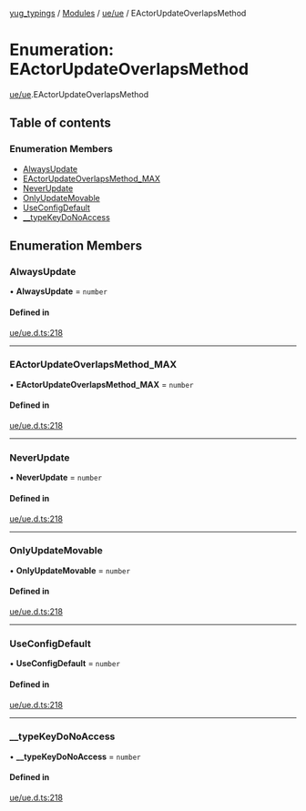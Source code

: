[yug_typings](../README.md) / [Modules](../modules.md) / [ue/ue](../modules/ue_ue.md) / EActorUpdateOverlapsMethod

# Enumeration: EActorUpdateOverlapsMethod

[ue/ue](../modules/ue_ue.md).EActorUpdateOverlapsMethod

## Table of contents

### Enumeration Members

- [AlwaysUpdate](ue_ue.EActorUpdateOverlapsMethod.md#alwaysupdate)
- [EActorUpdateOverlapsMethod\_MAX](ue_ue.EActorUpdateOverlapsMethod.md#eactorupdateoverlapsmethod_max)
- [NeverUpdate](ue_ue.EActorUpdateOverlapsMethod.md#neverupdate)
- [OnlyUpdateMovable](ue_ue.EActorUpdateOverlapsMethod.md#onlyupdatemovable)
- [UseConfigDefault](ue_ue.EActorUpdateOverlapsMethod.md#useconfigdefault)
- [\_\_typeKeyDoNoAccess](ue_ue.EActorUpdateOverlapsMethod.md#__typekeydonoaccess)

## Enumeration Members

### AlwaysUpdate

• **AlwaysUpdate** = `number`

#### Defined in

[ue/ue.d.ts:218](https://github.com/YugMetaverse/yug_typings/blob/25cad34/ue/ue.d.ts#L218)

___

### EActorUpdateOverlapsMethod\_MAX

• **EActorUpdateOverlapsMethod\_MAX** = `number`

#### Defined in

[ue/ue.d.ts:218](https://github.com/YugMetaverse/yug_typings/blob/25cad34/ue/ue.d.ts#L218)

___

### NeverUpdate

• **NeverUpdate** = `number`

#### Defined in

[ue/ue.d.ts:218](https://github.com/YugMetaverse/yug_typings/blob/25cad34/ue/ue.d.ts#L218)

___

### OnlyUpdateMovable

• **OnlyUpdateMovable** = `number`

#### Defined in

[ue/ue.d.ts:218](https://github.com/YugMetaverse/yug_typings/blob/25cad34/ue/ue.d.ts#L218)

___

### UseConfigDefault

• **UseConfigDefault** = `number`

#### Defined in

[ue/ue.d.ts:218](https://github.com/YugMetaverse/yug_typings/blob/25cad34/ue/ue.d.ts#L218)

___

### \_\_typeKeyDoNoAccess

• **\_\_typeKeyDoNoAccess** = `number`

#### Defined in

[ue/ue.d.ts:218](https://github.com/YugMetaverse/yug_typings/blob/25cad34/ue/ue.d.ts#L218)
